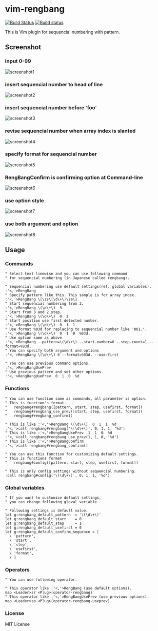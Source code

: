 vim-rengbang
===
[![Build Status](https://travis-ci.org/deris/vim-rengbang.svg?branch=master)](https://travis-ci.org/deris/vim-rengbang)
[![Build status](https://ci.appveyor.com/api/projects/status/m21v0ldpvscg1ikh?svg=true)](https://ci.appveyor.com/project/deris/vim-rengbang)

This is Vim plugin for sequencial numbering with pattern.

Screenshot
---

### input 0-99

![screenshot1](https://raw.githubusercontent.com/deris/s/master/vim-rengbang/vim-rengbang_01_input0-99.gif)

### insert sequencial number to head of line

![screenshot2](https://raw.githubusercontent.com/deris/s/master/vim-rengbang/vim-rengbang_02_sequencial_number.gif)

### insert sequencial number before 'foo'

![screenshot3](https://raw.githubusercontent.com/deris/s/master/vim-rengbang/vim-rengbang_03_before_foo.gif)

### revise sequencial number when array index is slanted

![screenshot4](https://raw.githubusercontent.com/deris/s/master/vim-rengbang/vim-rengbang_04_revice_array_index.gif)

### specify format for sequencial number
![screenshot5](https://raw.githubusercontent.com/deris/s/master/vim-rengbang/vim-rengbang_05_specify_format.gif)

### RengBangConfirm is confirming option at Command-line
![screenshot6](https://raw.githubusercontent.com/deris/s/master/vim-rengbang/vim-rengbang_06_rengbangconfirm.gif)

### use option style
![screenshot7](https://raw.githubusercontent.com/deris/s/master/vim-rengbang/vim-rengbang_07_use_option.gif)

### use both argument and option
![screenshot8](https://raw.githubusercontent.com/deris/s/master/vim-rengbang/vim-rengbang_08_use_arg_and_option.gif)


Usage
---

### Commands
```vim
" Select text linewise and you can use following command
" for sequencial numbering (in Japanese called rengbang).

" Sequencial numbering use default settings(ref. global variables).
:'<,'>RengBang
" Specify pattern like this. This sample is for array index.
:'<,'>RengBang \[\zs\(\d\+\)\ze\]
" Start sequencial numbering from 3.
:'<,'>RengBang \(\d\+\)  3
" Start from 3 and 2 step.
:'<,'>RengBang \(\d\+\)  0  2
" Start position use first detected number.
:'<,'>RengBang \(\d\+\)  0  1  1
" Use format %03d for replacing to sequencial number like '001.'.
:'<,'>RengBang \(\d\+\)  0  1  0  %03d.
" Use option same as above
:'<,'>RengBang --pattern=\(\d\+\) --start-number=0 --step-count=1 --format=%03d.
" You can specify both argument and options
:'<,'>RengBang \(\d\+\) 0 --format=%03d. --use-first

" You can use previous command options.
:'<,'>RengBangUsePrev
" Use previous pattern and set other options.
:'<,'>RengBangUsePrev  0  1  0  %d
```

### Functions
```vim
" You can use function same as commands, all parameter is option.
" This is function's format.
"   rengbang#rengbang([pattern, start, step, usefirst, format])
"   rengbang#rengbang_use_prev([start, step, usefirst, format])
"   rengbang#rengbang_confirm()

" This is like :'<,'>RengBang \(\d\+\)  0  1  1  %d
:'<,'>call rengbang#rengbang('\(\d\+\)', 0, 1, 1, '%d')
" This is like :'<,'>RengBangUsePrev  1  1  0  %d
:'<,'>call rengbang#rengbang_use_prev(1, 1, 0, '%d')
" This is like :'<,'>RengBangConfirm
:'<,'>call rengbang#rengbang_confirm()

" You can use this function for customizing default settings.
" This is functions format
"   rengbang#config([pattern, start, step, usefirst, format])

" This is only config settings without sequencial numbering.
:call rengbang#config('\(\d\+\)', 0, 1, 1, '%d')
```

### Global variables
```vim
" If you want to customize default settings,
" you can change following gloval variable.

" Following settings is default value.
let g:rengbang_default_pattern  = '\(\d\+\)'
let g:rengbang_default_start    = 0
let g:rengbang_default_step     = 1
let g:rengbang_default_usefirst = 0
let g:rengbang_default_confirm_sequence = [
  \ 'pattern',
  \ 'start',
  \ 'step',
  \ 'usefirst',
  \ 'format',
  \ ]
```

### Operators
```vim
" You can use following operator.

" This operator like :'<,'>RengBang (use default options).
map <Leader>sr <Plug>(operator-rengbang)
" This operator like :'<,'>RengBangUsePrev (use previous options).
map <Leader>sp <Plug>(operator-rengbang-useprev)
```

### License

MIT License

